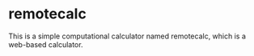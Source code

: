 # remotecalc

This is a simple computational calculator named remotecalc, which is a web-based calculator.

